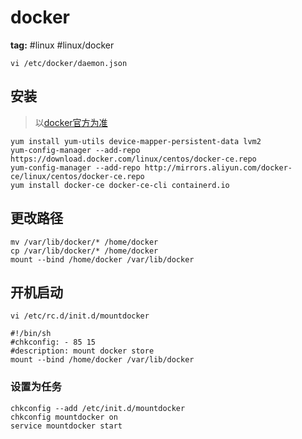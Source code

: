 # docker

**tag:** #linux #linux/docker

`vi /etc/docker/daemon.json`

## 安装

> 以[docker官方为准](https://docs.docker.com/engine/install/)

```shell
yum install yum-utils device-mapper-persistent-data lvm2
yum-config-manager --add-repo https://download.docker.com/linux/centos/docker-ce.repo
yum-config-manager --add-repo http://mirrors.aliyun.com/docker-ce/linux/centos/docker-ce.repo
yum install docker-ce docker-ce-cli containerd.io
```

## 更改路径

```shell
mv /var/lib/docker/* /home/docker
cp /var/lib/docker/* /home/docker
mount --bind /home/docker /var/lib/docker
```

## 开机启动

```shell
vi /etc/rc.d/init.d/mountdocker

#!/bin/sh
#chkconfig: - 85 15
#description: mount docker store
mount --bind /home/docker /var/lib/docker
```

### 设置为任务

```shell
chkconfig --add /etc/init.d/mountdocker
chkconfig mountdocker on
service mountdocker start
```
